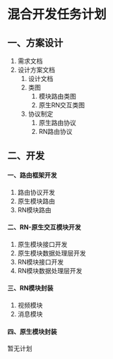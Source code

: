 # 混合开发任务计划

## 一、方案设计

1. 需求文档
2. 设计方案文档
   1. 设计文档
   2. 类图
      1. 模块路由类图
      2. 原生RN交互类图
   3. 协议制定
      1. 原生路由协议
      2. RN路由协议

## 二、开发

#### 一、路由框架开发

1. 路由协议开发
2. 原生模块路由
3. RN模块路由

#### 二、RN-原生交互模块开发

1. 原生模块接口开发
2. 原生模块数据处理层开发
3. RN模块接口开发
4. RN模块数据处理层开发

#### 三、RN模块封装

1. 视频模块
2. 消息模块

#### 四、原生模块封装

暂无计划